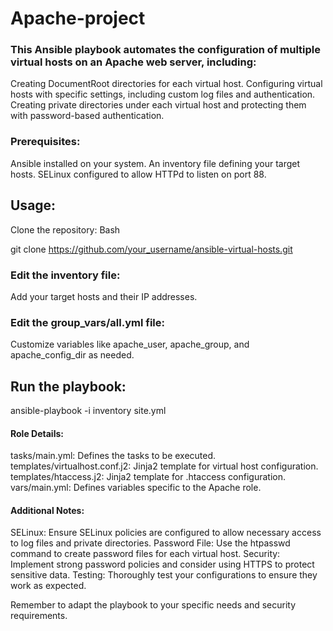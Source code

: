 # Apache-project

### This Ansible playbook automates the configuration of multiple virtual hosts on an Apache web server, including:

  Creating DocumentRoot directories for each virtual host.
  Configuring virtual hosts with specific settings, including custom log files and authentication.
  Creating private directories under each virtual host and protecting them with password-based authentication.

### Prerequisites:

  Ansible installed on your system.
  An inventory file defining your target hosts.
  SELinux configured to allow HTTPd to listen on port 88.

  ## Usage:

  Clone the repository:
  Bash

  git clone https://github.com/your_username/ansible-virtual-hosts.git


### Edit the inventory file:

  Add your target hosts and their IP addresses.

### Edit the group_vars/all.yml file:

  Customize variables like apache_user, apache_group, and apache_config_dir as needed.

## Run the playbook:

ansible-playbook -i inventory site.yml

#### Role Details:

  tasks/main.yml: Defines the tasks to be executed.
  templates/virtualhost.conf.j2: Jinja2 template for virtual host configuration.
  templates/htaccess.j2: Jinja2 template for .htaccess configuration.
  vars/main.yml: Defines variables specific to the Apache role.

#### Additional Notes:

  SELinux: Ensure SELinux policies are configured to allow necessary access to log files and private directories.
  Password File: Use the htpasswd command to create password files for each virtual host.
  Security: Implement strong password policies and consider using HTTPS to protect sensitive data.
  Testing: Thoroughly test your configurations to ensure they work as expected.

Remember to adapt the playbook to your specific needs and security requirements.
